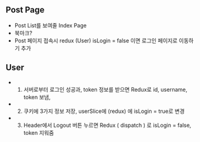 ## Post Page
* Post List를 보여줄 Index Page
* 북마크? 
* Post 페이지 접속시 redux (User) isLogin = false 이면 로그인 페이지로 이동하기 추가 

## User
* 1. 서버로부터 로그인 성공과, token 정보를 받으면 Redux로 id, username, token 보냄, 
* 2. 쿠키에 3가지 정보 저장, userSlice에 (redux) 에 isLogin = true로 변경 
* 3. Header에서 Logout 버튼 누르면 Redux ( dispatch ) 로 isLogin = false, token 지워줌 
